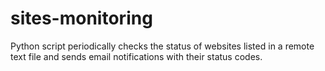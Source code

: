# sites-monitoring
Python script periodically checks the status of websites listed in a remote text file and sends email notifications with their status codes.
